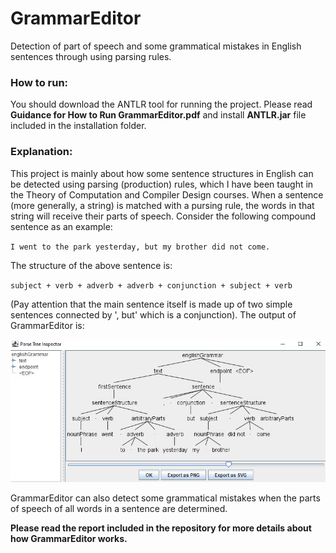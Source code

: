 # GrammarEditor
Detection of part of speech and some grammatical mistakes in English sentences through using parsing rules.

### How to run: 

You should download the ANTLR tool for running the project. Please read $\textbf{Guidance for How to Run GrammarEditor.pdf}$ and install $\textbf{ANTLR.jar}$ file included in the installation folder.

### Explanation:

This project is mainly about how some sentence structures in English can be detected using parsing (production) rules, which I have been taught in the Theory of Computation and Compiler Design courses. When a sentence (more generally, a string) is matched with a pursing rule, the words in that string will receive their parts of speech. Consider the following compound sentence as an example:

`
I went to the park yesterday, but my brother did not come.
`

The structure of the above sentence is:

`
subject + verb + adverb + adverb + conjunction + subject + verb
`

(Pay attention that the main sentence itself is made up of two simple sentences connected by ', but' which is a conjunction). The output of GrammarEditor is:

![img0](./installation/31.JPG)


GrammarEditor can also detect some grammatical mistakes when the parts of speech of all words in a sentence are determined. 

$\textbf{Please read the report included in the repository for more details about how GrammarEditor works.}$
